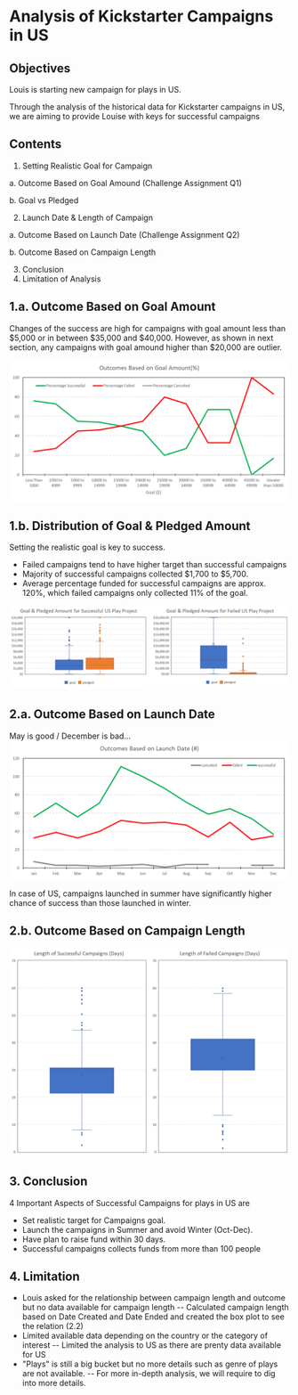 # Analysis of Kickstarter Campaigns in US

## Objectives
Louis is starting new campaign for plays in US.

Through the analysis of the historical data for Kickstarter campaigns in US, we are aiming to provide Louise with keys for successful campaigns

## Contents
1. Setting Realistic Goal for Campaign

 a. Outcome Based on Goal Amound (Challenge Assignment Q1)
 
 b. Goal vs Pledged 

2. Launch Date & Length of Campaign

 a. Outcome Based on Launch Date (Challenge Assignment Q2)

 b. Outcome Based on Campaign Length

3. Conclusion
4. Limitation of Analysis

## 1.a. Outcome Based on Goal Amount
Changes of the success are high for campaigns with goal amount less than $5,000 or in between $35,000 and $40,000.
However, as shown in next section, any campaigns with goal amound higher than $20,000 are outlier.

![01 - Outcome based on goal.png](https://github.com/TaishiMatsuda/kickstarter-analysis/blob/master/01%20-%20Outcome%20based%20on%20goal.png)

## 1.b. Distribution of Goal & Pledged Amount
Setting the realistic goal is key to success.
 - Failed campaigns tend to have higher target than successful campaigns
 - Majority of successful campaigns collected $1,700 to $5,700.
 - Average percentage funded for successful campaigns are approx. 120%, which failed campaigns only collected 11% of the goal.

![02 - Goal vs Pledged.png](https://github.com/TaishiMatsuda/kickstarter-analysis/blob/master/02%20-%20Goal%20vs%20Pledged.png)


## 2.a. Outcome Based on Launch Date
May is good / December is bad...
![03 - Outcome by Launch Date.png](https://github.com/TaishiMatsuda/kickstarter-analysis/blob/master/03%20-%20Outcome%20by%20Launch%20Date.png)

In case of US, campaigns launched in summer have significantly higher chance of success than those launched in winter.

## 2.b. Outcome Based on Campaign Length
![04 - Outcome by Campaign Length.png](https://github.com/TaishiMatsuda/kickstarter-analysis/blob/master/04%20-%20Outcome%20by%20Campaign%20Length.png)

## 3. Conclusion
4 Important Aspects of Successful Campaigns for plays in US are
 - Set realistic target for Campaigns goal.
 - Launch the campaigns in Summer and avoid Winter (Oct-Dec).
 - Have plan to raise fund within 30 days.
 - Successful campaigns collects funds from more than 100 people
 
## 4. Limitation
- Louis asked for the relationship between campaign length and outcome but no data available for campaign length
 -- Calculated campaign length based on Date Created and Date Ended and created the box plot to see the relation (2.2)
- Limited available data depending on the country or the category of interest
 -- Limited the analysis to US as there are prenty data available for US
- "Plays" is still a big bucket but no more details such as genre of plays are not available.
 -- For more in-depth analysis, we will require to dig into more details.
